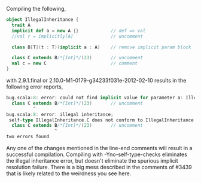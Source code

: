 Compiling the following,

```scala
object IllegalInheritance {
  trait A
  implicit def a = new A {}            // def => val
  //val r = implicitly[A]              // uncomment

  class B[T](t : T)(implicit a : A)    // remove implicit param block

  class C extends B/*[Int]*/(23)       // uncomment
  val c = new C                        // comment
}
```

with 2.9.1.final or 2.10.0-M1-0179-g34233f031e-2012-02-10 results in the following error reports,

```scala
bug.scala:8: error: could not find implicit value for parameter a: IllegalInheritance.A
  class C extends B/*[Int]*/(23)       // uncomment
          ^
bug.scala:8: error: illegal inheritance;
 self-type IllegalInheritance.C does not conform to IllegalInheritance.B[Int]'s selftype IllegalInheritance.B[Int]
  class C extends B/*[Int]*/(23)       // uncomment
                  ^
two errors found
```

Any one of the changes mentioned in the line-end comments will result in a successful compilation. Compiling with -Yno-self-type-checks eliminates the illegal inheritance error, but doesn't eliminate the spurious implicit resolution failure.
There is a big mess described in the comments of #3439 that is likely related to the weirdness you see here.
